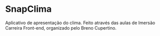 # SnapClima
Aplicativo  de apresentação do clima.
Feito através das aulas de Imersão  Carreira Front-end, organizado pelo  Breno Cupertino.

